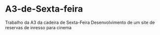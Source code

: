 # A3-de-Sexta-feira
Trabalho da A3 da cadeira de Sexta-Feira  Desenvolvimento de um site de reservas de inresso para cinema
